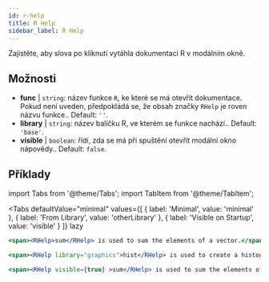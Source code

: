 ```yaml
---
id: r-help
title: R Help
sidebar_label: R Help
---
```


Zajistěte, aby slova po kliknutí vytáhla dokumentaci R v modálním okně.

## Možnosti

* __func__ | `string`: název funkce `R`, ke které se má otevřít dokumentace. Pokud není uveden, předpokládá se, že obsah značky `RHelp` je roven názvu funkce.. Default: `''`.
* __library__ | `string`: název balíčku R, ve kterém se funkce nachází.. Default: `'base'`.
* __visible__ | `boolean`: řídí, zda se má při spuštění otevřít modální okno nápovědy.. Default: `false`.


## Příklady

import Tabs from '@theme/Tabs';
import TabItem from '@theme/TabItem';

<Tabs
    defaultValue="minimal"
    values={[
        { label: 'Minimal', value: 'minimal' },
        { label: 'From Library', value: 'otherLibrary' },
        { label: 'Visible on Startup', value: 'visible' }
    ]}
    lazy
>

<TabItem value="minimal" >

```jsx live
<span><RHelp>sum</RHelp> is used to sum the elements of a vector.</span>
```

</TabItem>

<TabItem value="otherLibrary" >

```jsx live
<span><RHelp library="graphics">hist</RHelp> is used to create a histogram.</span>
```

</TabItem>

<TabItem value="visible" >

```jsx live
<span><RHelp visible={true} >sum</RHelp> is used to sum the elements of a vector.</span>
```

</TabItem>

</Tabs>
